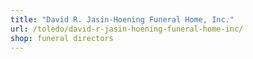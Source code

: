 ```yaml
---
title: "David R. Jasin-Hoening Funeral Home, Inc."
url: /toledo/david-r-jasin-hoening-funeral-home-inc/
shop: funeral directors
---
```

